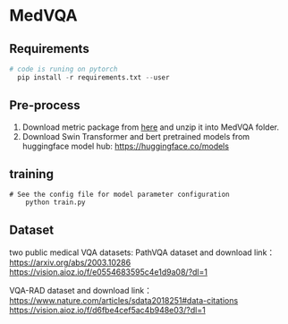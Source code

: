 # MedVQA

## Requirements

```python
# code is runing on pytorch
  pip install -r requirements.txt --user
```

## Pre-process
1. Download metric package from [here](https://drive.google.com/file/d/1OcOwa73e0u1GggrrgDMaAXt9IOaLTYrs/view?usp=sharing) and unzip it into MedVQA folder.
2. Download Swin Transformer and bert pretrained models from huggingface model hub: https://huggingface.co/models

   
## training
```shell script
# See the config file for model parameter configuration
    python train.py

```

## Dataset
two public medical VQA datasets: 
PathVQA dataset and download link：
https://arxiv.org/abs/2003.10286
https://vision.aioz.io/f/e0554683595c4e1d9a08/?dl=1

VQA-RAD dataset and download link：
https://www.nature.com/articles/sdata2018251#data-citations
https://vision.aioz.io/f/d6fbe4cef5ac4b948e03/?dl=1
